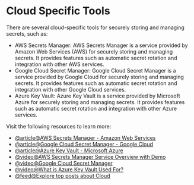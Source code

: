 # Cloud Specific Tools

There are several cloud-specific tools for securely storing and managing secrets, such as:

*   AWS Secrets Manager: AWS Secrets Manager is a service provided by Amazon Web Services (AWS) for securely storing and managing secrets. It provides features such as automatic secret rotation and integration with other AWS services.
*   Google Cloud Secret Manager: Google Cloud Secret Manager is a service provided by Google Cloud for securely storing and managing secrets. It provides features such as automatic secret rotation and integration with other Google Cloud services.
*   Azure Key Vault: Azure Key Vault is a service provided by Microsoft Azure for securely storing and managing secrets. It provides features such as automatic secret rotation and integration with other Azure services.

Visit the following resources to learn more:

- [@article@AWS Secrets Manager - Amazon Web Services](https://aws.amazon.com/secrets-manager/)
- [@article@Google Cloud Secret Manager - Google Cloud](https://cloud.google.com/secret-manager)
- [@article@Azure Key Vault - Microsoft Azure](https://azure.microsoft.com/en-us/services/key-vault/)
- [@video@AWS Secrets Manager Service Overview with Demo](https://www.youtube.com/watch?v=GwVWWn2ZKj0)
- [@video@Google Cloud Secret Manager](https://www.youtube.com/watch?v=nsrADMrp4BI)
- [@video@What is Azure Key Vault Used For?](https://www.youtube.com/watch?v=pnOFP_oijxw)
- [@feed@Explore top posts about Cloud](https://app.daily.dev/tags/cloud?ref=roadmapsh)